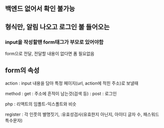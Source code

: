 ## 백엔드 없어서 확인 불가능

## 형식만, 알림 나오고 로그인 불 들어오는

### input을 작성할땐 form태그가 부모로 있어야함

form으로 전달, 전달할 내용이 없다면 폼 필요없음

## form의 속성

action
: input 내용을 담아 특정 페이지(url, action에 적힌 주소)로 보낼때

method
: get : 주소에 흔적이 남는것(검색 등)
: post : 로그인

php : 리액트의 임폴트-익스폴트와 비슷

register
: 각 인풋의 별명짓기,
:유효성검사(유효한지 아닌지, 아이디 글자 수, 패스워드 특수문자)

